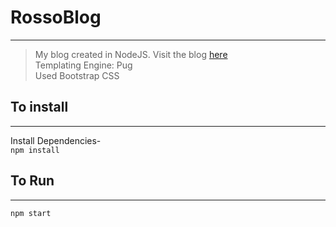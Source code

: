 # RossoBlog
***
>My blog created in NodeJS. Visit the blog [here](www.rossoskull.me)  
>Templating Engine: Pug  
>Used Bootstrap CSS

## To install
***
Install Dependencies-  
```npm install```

## To Run
***
```npm start```
